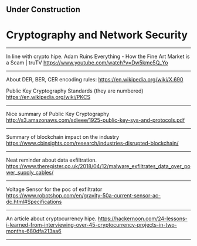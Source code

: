 
## Under Construction

# Cryptography and Network Security

---

In line with crypto hipe.
Adam Ruins Everything - How the Fine Art Market is a Scam | truTV
﻿https://www.youtube.com/watch?v=Dw5kme5Q_Yo

---

About DER, BER, CER encoding rules:
https://en.wikipedia.org/wiki/X.690

Public Key Cryptography Standards (they are numbered)
https://en.wikipedia.org/wiki/PKCS

---

Nice summary of Public Key Cryptography
http://s3.amazonaws.com/sdieee/1925-public-key-sys-and-protocols.pdf

---

Summary of blockchain impact on the industry
https://www.cbinsights.com/research/industries-disrupted-blockchain/

---

Neat reminder about data exfiltration.
https://www.theregister.co.uk/2018/04/12/malware_exfiltrates_data_over_power_supply_cables/

---

Voltage Sensor for the poc of exfiltrator 
https://www.robotshop.com/en/gravity-50a-current-sensor-ac-dc.html#Specifications

---

An article about cryptocurrency hipe.
https://hackernoon.com/24-lessons-i-learned-from-interviewing-over-45-cryptocurrency-projects-in-two-months-680dfa213aa6

---